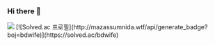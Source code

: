 ### Hi there 👋

<!--
**hellfer/hellfer** is a ✨ _special_ ✨ repository because its `README.md` (this file) appears on your GitHub profile.

Here are some ideas to get you started:

- 🔭 I’m currently working on ...
- 🌱 I’m currently learning ...
- 👯 I’m looking to collaborate on ...
- 🤔 I’m looking for help with ...
- 💬 Ask me about ...
- 📫 How to reach me: ...
- 😄 Pronouns: ...
- ⚡ Fun fact: ...
-->
 <img src="https://img.shields.io/badge/Python-541BAE?style=flat&logo=alienware&logoColor=white"/>
[![Solved.ac
프로필](http://mazassumnida.wtf/api/generate_badge?boj=bdwife)](https://solved.ac/bdwife)
